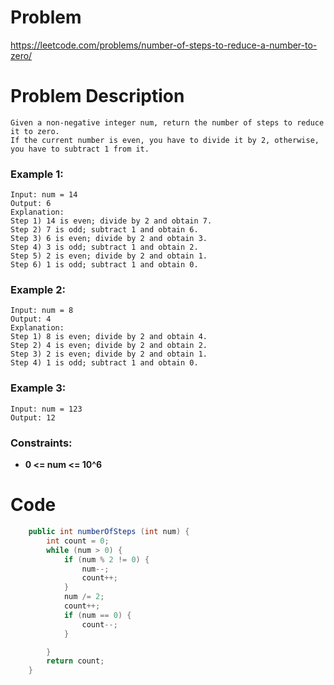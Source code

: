 # Problem
https://leetcode.com/problems/number-of-steps-to-reduce-a-number-to-zero/
# Problem Description
```
Given a non-negative integer num, return the number of steps to reduce it to zero. 
If the current number is even, you have to divide it by 2, otherwise, you have to subtract 1 from it.
```
### Example 1:
```
Input: num = 14
Output: 6
Explanation: 
Step 1) 14 is even; divide by 2 and obtain 7. 
Step 2) 7 is odd; subtract 1 and obtain 6.
Step 3) 6 is even; divide by 2 and obtain 3. 
Step 4) 3 is odd; subtract 1 and obtain 2. 
Step 5) 2 is even; divide by 2 and obtain 1. 
Step 6) 1 is odd; subtract 1 and obtain 0.
```
### Example 2:
```
Input: num = 8
Output: 4
Explanation: 
Step 1) 8 is even; divide by 2 and obtain 4. 
Step 2) 4 is even; divide by 2 and obtain 2. 
Step 3) 2 is even; divide by 2 and obtain 1. 
Step 4) 1 is odd; subtract 1 and obtain 0.
```
### Example 3:
```
Input: num = 123
Output: 12
```
### Constraints:
- **0 <= num <= 10^6**
# Code
```java
    public int numberOfSteps (int num) {
        int count = 0;
        while (num > 0) {
            if (num % 2 != 0) {
                num--;
                count++;
            }
            num /= 2;
            count++;
            if (num == 0) {
                count--;
            }

        }
        return count;
    }
```
